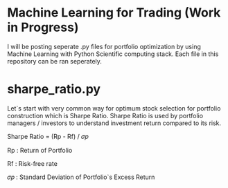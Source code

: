 # Machine Learning for Trading (Work in Progress) 
I will be posting seperate .py files for portfolio optimization by using Machine Learning with Python Scientific computing stack. 
Each file in this repository can be ran seperately. 

# sharpe_ratio.py 
Let`s start with very common way for optimum stock selection for portfolio construction which is Sharpe Ratio. 
Sharpe Ratio is used by portfolio managers / investors to understand investment return compared to its risk. 

Sharpe Ratio = (Rp - Rf) / 𝜎𝑝

Rp : Return of Portfolio

Rf : Risk-free rate

𝜎𝑝 : Standard Deviation of Portfolio`s Excess Return

